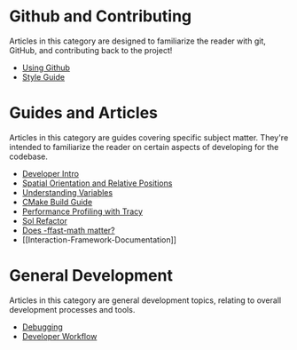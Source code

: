 # Github and Contributing
Articles in this category are designed to familiarize the reader with git, GitHub, and contributing back to the project!

  * [Using Github](https://github.com/LandSandBoat/server/wiki/Using-Github)
  * [Style Guide](https://github.com/LandSandBoat/server/blob/base/CONTRIBUTING.md#style-guide)

# Guides and Articles
Articles in this category are guides covering specific subject matter. They're intended to familiarize the reader on certain aspects of developing for the codebase.

  * [Developer Intro](https://github.com/LandSandBoat/server/wiki/Developer-Intro)
  * [Spatial Orientation and Relative Positions](https://github.com/LandSandBoat/server/wiki/Spatial-Orientation-and-Relative-Positions)
  * [Understanding Variables](https://github.com/LandSandBoat/server/wiki/Understanding-variables-%E2%80%94-a-brief-guide)
  * [CMake Build Guide](https://github.com/LandSandBoat/server/wiki/CMake-Build-Guide)
  * [Performance Profiling with Tracy](https://github.com/LandSandBoat/server/wiki/Performance-Profiling-with-Tracy)
  * [Sol Refactor](https://github.com/LandSandBoat/server/wiki/Sol-Refactor)
  * [Does -ffast-math matter?](https://github.com/LandSandBoat/server/wiki/Does--ffast-math-matter%3F)
  * [[Interaction-Framework-Documentation]]

# General Development
Articles in this category are general development topics, relating to overall development processes and tools.

  * [Debugging](https://github.com/LandSandBoat/server/wiki/Debugging)
  * [Developer Workflow](https://github.com/LandSandBoat/server/wiki/Developer-Workflow)
